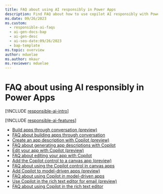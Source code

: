 ```yaml
---
title: FAQ about using AI responsibly in Power Apps
description: Find FAQ about how to use copilot AI responsibly with Power Apps to build apps through conversation, generate app descriptions, edit apps, and more.
ms.date: 09/26/2023
ms.custom:
  - responsible-ai-faqs
  - ai-gen-docs-bap
  - ai-gen-desc
  - ai-seo-date:09/26/2023
  - bap-template
ms.topic: overview
author: mduelae
ms.author: mkaur
ms.reviewer: mduelae
---
```


# FAQ about using AI responsibly in Power Apps

[!INCLUDE [responsible-ai-intro](../../includes/responsible-ai-intro.md)]

[!INCLUDE [responsible-ai-features](../../includes/responsible-ai-features.md)]

- [Build apps through conversation (preview)](../canvas-apps/ai-conversations-create-app.md)
- [FAQ about building apps through conversation](faqs-build-apps-conversation.md)
- [Create an app description with Copilot (preview)](../canvas-apps/save-publish-app.md#create-an-app-description-with-copilot-preview)
- [FAQ about generating app descriptions with Copilot](ai-app-descriptions-faq.md)
- [Edit your app with Copilot (preview)](../canvas-apps/ai-edit-app.md)
- [FAQ about editing your app with Copilot](faqs-copilot-panel.md)
- [Add the Copilot control to a canvas app (preview)](../canvas-apps/add-ai-copilot.md)
- [FAQ about using the Copilot control in canvas apps](faq-copilot-control.md)
- [Add Copilot to model-driven apps (preview)](../model-driven-apps/add-ai-copilot.md)
- [FAQ about using Copilot in model-driven apps](faqs-copilot-model-driven-app.md)
- [Use Copilot in the rich text editor for email (preview)](../model-driven-apps/use-copilot-email-assist.md)
- [FAQ about using Copilot in the rich text editor](faqs-email-assist-rte.md)
